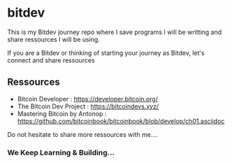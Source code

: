 # bitdev

This is my Bitdev journey repo where I save programs I will be writting and share ressources I will be using.

If you are a Bitdev or thinking of starting your journey as Bitdev, let's connect and share ressources

## Ressources

- Bitcoin Developer : https://developer.bitcoin.org/
- The Bitcoin Dev Project : https://bitcoindevs.xyz/
- Mastering Bitcoin by Antonop : https://github.com/bitcoinbook/bitcoinbook/blob/develop/ch01.asciidoc

Do not hesitate to share more ressources with me....

### We Keep Learning & Building...
